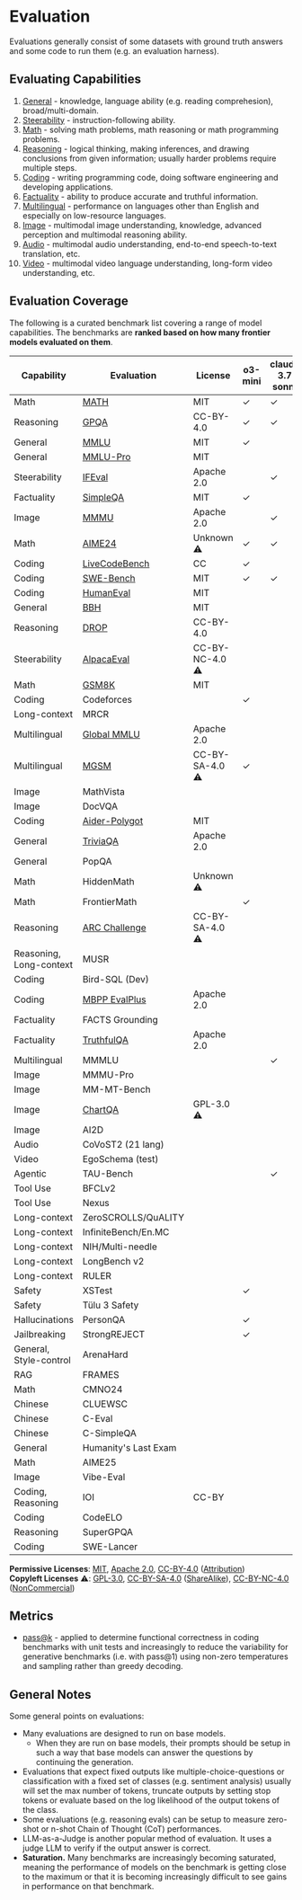 # Evaluation

Evaluations generally consist of some datasets with ground truth answers and some code to run them (e.g. an evaluation harness).

## Evaluating Capabilities

1. [General](general/) - knowledge, language ability (e.g. reading comprehesion), broad/multi-domain.
2. [Steerability](steerability/) - instruction-following ability.
3. [Math](math/) - solving math problems, math reasoning or math programming problems.
4. [Reasoning](reasoning/) - logical thinking, making inferences, and drawing conclusions from given information; usually harder problems require multiple steps.
5. [Coding](coding/) - writing programming code, doing software engineering and developing applications.
6. [Factuality](factuality/) - ability to produce accurate and truthful information.
7. [Multilingual](multilingual/) - performance on languages other than English and especially on low-resource languages.
8. [Image](image/) - multimodal image understanding, knowledge, advanced perception and multimodal reasoning ability.
9. [Audio](audio/) - multimodal audio understanding, end-to-end speech-to-text translation, etc.
10. [Video](video/) - multimodal video language understanding, long-form video understanding, etc.

## Evaluation Coverage

The following is a curated benchmark list covering a range of model capabilities. The benchmarks are **ranked based on how many frontier models evaluated on them**.

| Capability              | Evaluation                                  | License         | o3-mini | claude-3.7-sonnet | gemini-2.5 | gemini-2.0 | llama-3.3 | grok-2 | mistral-small-3.1 | olmo-2 | openllm-leaderboard | deepseek-r1 |
|-------------------------|---------------------------------------------|-----------------|---------|-------------------|------------|------------|-----------|--------|-------------------|--------|---------------------|-------------|
| Math                    | [MATH](math/math.md)                        | MIT             | ✓       | ✓                 |            | ✓          | ✓         | ✓      | ✓                 | ✓      | ✓                   | ✓           |
| Reasoning               | [GPQA](reasoning/gpqa.md)                   | CC-BY-4.0       | ✓       | ✓                 | ✓          | ✓          | ✓         | ✓      | ✓                 |        | ✓                   | ✓           |
| General                 | [MMLU](general/mmlu.md)                     | MIT             | ✓       |                   |            |            | ✓         | ✓      | ✓                 | ✓      |                     | ✓           |
| General                 | [MMLU-Pro](general/mmlu.md)                 | MIT             |         |                   |            | ✓          | ✓         | ✓      | ✓                 |        | ✓                   | ✓           |
| Steerability            | [IFEval](steerability/ifeval.md)            | Apache 2.0      |         | ✓                 |            |            | ✓         |        |                   | ✓      | ✓                   | ✓           |
| Factuality              | [SimpleQA](factuality/simpleqa.md)          | MIT             | ✓       |                   | ✓          | ✓          |           |        | ✓                 |        |                     | ✓           |
| Image                   | [MMMU](image/mmmu.md)                       | Apache 2.0      |         | ✓                 | ✓          | ✓          |           | ✓      | ✓                 |        |                     |             |
| Math                    | [AIME24](math/aime.md)                      | Unknown ⚠️      | ✓       | ✓                 | ✓          |            |           |        |                   |        |                     | ✓           |
| Coding                  | [LiveCodeBench](coding/livecodebench.md)    | CC              | ✓       |                   | ✓          | ✓          |           |        |                   |        |                     | ✓           |
| Coding                  | [SWE-Bench](coding/swe_bench.md)                          | MIT                 | ✓       | ✓                 | ✓          |            |           |        |                   |        |                     | ✓           |
| Coding                  | [HumanEval](coding/humaneval.md)            | MIT             |         |                   |            |            | ✓         | ✓      | ✓                 |        |                     |             |
| General                 | [BBH](general/bbh.md)                       | MIT             |         |                   |            |            |           |        |                   | ✓      | ✓                   |             |
| Reasoning               | [DROP](reasoning/drop.md)                   | CC-BY-4.0       |         |                   |            |            |           |        |                   | ✓      |                     | ✓           |
| Steerability            | [AlpacaEval](steerability/alpacaeval.md)    | CC-BY-NC-4.0 ⚠️ |         |                   |            |            |           |        |                   | ✓      |                     | ✓           |
| Math                    | [GSM8K](math/gsm8k.md)                      | MIT             |         |                   |            |            | ✓         |        |                   | ✓      |                     |             |
| Coding                  | Codeforces                                  |                 | ✓       |                   |            |            |           |        |                   |        |                     | ✓           |
| Long-context            | MRCR                                        |                 |         |                   | ✓          | ✓          |           |        |                   |        |                     |             |
| Multilingual            | [Global MMLU](multilingual/global_mmlu.md)  | Apache 2.0      |         |                   | ✓          | ✓          |           |        |                   |        |                     |             |
| Multilingual            | [MGSM](multilingual/mgsm.md)                | CC-BY-SA-4.0 ⚠️ | ✓       |                   |            |            | ✓         |        |                   |        |                     |             |
| Image                   | MathVista                                   |                 |         |                   |            |            |           | ✓      | ✓                 |        |                     |             |
| Image                   | DocVQA                                      |                 |         |                   |            |            |           | ✓      | ✓                 |        |                     |             |
| Coding                  | [Aider-Polygot](coding/aider_polygot.md)                               | MIT                 |         |                   | ✓          |            |           |        |                   |        |                     | ✓           |
| General                 | [TriviaQA](general/triviaqa.md)             | Apache 2.0      |         |                   |            |            |           |        | ✓                 |        |                     |             |
| General                 | PopQA                                       |                 |         |                   |            |            |           |        |                   | ✓      |                     |             |
| Math                    | HiddenMath                                  | Unknown ⚠️      |         |                   |            | ✓          |           |        |                   |        |                     |             |
| Math                    | FrontierMath                                |                 | ✓       |                   |            |            |           |        |                   |        |                     |             |
| Reasoning               | [ARC Challenge](reasoning/arc.md)           | CC-BY-SA-4.0 ⚠️ |         |                   |            |            | ✓         |        |                   |        |                     |             |
| Reasoning, Long-context | MUSR                                        |                 |         |                   |            |            |           |        |                   |        | ✓                   |             |
| Coding                  | Bird-SQL (Dev)                              |                 |         |                   |            | ✓          |           |        |                   |        |                     |             |
| Coding                  | [MBPP EvalPlus](coding/mbpp.md)             | Apache 2.0      |         |                   |            |            | ✓         |        |                   |        |                     |             |
| Factuality              | FACTS Grounding                             |                 |         |                   |            | ✓          |           |        |                   |        |                     |             |
| Factuality              | [TruthfulQA](factuality/truthfulqa.md)      | Apache 2.0      |         |                   |            |            |           |        |                   | ✓      |                     |             |
| Multilingual            | MMMLU                                       |                 |         | ✓                 |            |            |           |        |                   |        |                     |             |
| Image                   | MMMU-Pro                                    |                 |         |                   |            |            |           |        | ✓                 |        |                     |             |
| Image                   | MM-MT-Bench                                 |                 |         |                   |            |            |           |        | ✓                 |        |                     |             |
| Image                   | [ChartQA](image/chartqa.md)                 | GPL-3.0 ⚠️      |         |                   |            |            |           |        | ✓                 |        |                     |             |
| Image                   | AI2D                                        |                 |         |                   |            |            |           |        | ✓                 |        |                     |             |
| Audio                   | CoVoST2 (21 lang)                           |                 |         |                   |            | ✓          |           |        |                   |        |                     |             |
| Video                   | EgoSchema (test)                            |                 |         |                   |            | ✓          |           |        |                   |        |                     |             |
| Agentic                 | TAU-Bench                                   |                 |         | ✓                 |            |            |           |        |                   |        |                     |             |
| Tool Use                | BFCLv2                                      |                 |         |                   |            |            | ✓         |        |                   |        |                     |             |
| Tool Use                | Nexus                                       |                 |         |                   |            |            | ✓         |        |                   |        |                     |             |
| Long-context            | ZeroSCROLLS/QuALITY                         |                 |         |                   |            |            | ✓         |        |                   |        |                     |             |
| Long-context            | InfiniteBench/En.MC                         |                 |         |                   |            |            | ✓         |        |                   |        |                     |             |
| Long-context            | NIH/Multi-needle                            |                 |         |                   |            |            | ✓         |        |                   |        |                     |             |
| Long-context            | LongBench v2                                |                 |         |                   |            |            |           |        | ✓                 |        |                     |             |
| Long-context            | RULER                                       |                 |         |                   |            |            |           |        | ✓                 |        |                     |             |
| Safety                  | XSTest                                      |                 | ✓       |                   |            |            |           |        |                   |        |                     |             |
| Safety                  | Tülu 3 Safety                               |                 |         |                   |            |            |           |        |                   | ✓      |                     |             |
| Hallucinations          | PersonQA                                    |                 | ✓       |                   |            |            |           |        |                   |        |                     |             |
| Jailbreaking            | StrongREJECT                                |                 | ✓       |                   |            |            |           |        |                   |        |                     |             |
| General, Style-control  | ArenaHard                                   |                 |         |                   |            |            |           |        |                   |        |                     | ✓           |
| RAG                     | FRAMES                                      |                 |         |                   |            |            |           |        |                   |        |                     | ✓           |
| Math                    | CMNO24                                      |                 |         |                   |            |            |           |        |                   |        |                     | ✓           |
| Chinese                 | CLUEWSC                                     |                 |         |                   |            |            |           |        |                   |        |                     | ✓           |
| Chinese                 | C-Eval                                      |                 |         |                   |            |            |           |        |                   |        |                     | ✓           |
| Chinese                 | C-SimpleQA                                  |                 |         |                   |            |            |           |        |                   |        |                     | ✓           |
| General                 | Humanity's Last Exam                        |                 |         |                   | ✓          |            |           |        |                   |        |                     |             |
| Math                    | AIME25                                      |                 |         |                   | ✓          |            |           |        |                   |        |                     |             |
| Image                   | Vibe-Eval                                   |                 |         |                   | ✓          |            |           |        |                   |        |                     |             |
| Coding, Reasoning       | IOI                                         | CC-BY           |         |                   |            |            |           |        |                   |        |                     |             |
| Coding                  | CodeELO                                     |                 |         |                   |            |            |           |        |                   |        |                     |             |
| Reasoning               | SuperGPQA                                   |                 |         |                   |            |            |           |        |                   |        |                     |             |
| Coding                  | SWE-Lancer                                  |                 |         |                   |            |            |           |        |                   |        |                     |             |

**Permissive Licenses**: [MIT](https://choosealicense.com/licenses/mit/), [Apache 2.0](https://choosealicense.com/licenses/apache-2.0/), [CC-BY-4.0](https://creativecommons.org/licenses/by/4.0/) ([Attribution](https://creativecommons.org/licenses/by/4.0/#ref-appropriate-credit))
<br>
**Copyleft Licenses** ⚠️: [GPL-3.0](https://choosealicense.com/licenses/gpl-3.0/), [CC-BY-SA-4.0](https://creativecommons.org/licenses/by-sa/4.0/) ([ShareAlike](https://creativecommons.org/licenses/by-sa/4.0/#src-same-license)), [CC-BY-NC-4.0](https://creativecommons.org/licenses/by-nc/4.0/deed.en) ([NonCommercial](https://creativecommons.org/licenses/by-nc/4.0/deed.en#src-commercial-purposes))

## Metrics

- [pass@k](metrics/pass@k.md) - applied to determine functional correctness in coding benchmarks with unit tests and increasingly to reduce the variability for generative benchmarks (i.e. with pass@1) using non-zero temperatures and sampling rather than greedy decoding.

## General Notes

Some general points on evaluations:
- Many evaluations are designed to run on base models. 
    - When they are run on base models, their prompts should be setup in such a way that base models can answer the questions by continuing the generation.
- Evaluations that expect fixed outputs like multiple-choice-questions or classification with a fixed set of classes (e.g. sentiment analysis) usually will set the max number of tokens, truncate outputs by setting stop tokens or evaluate based on the log likelihood of the output tokens of the class.
- Some evaluations (e.g. reasoning evals) can be setup to measure zero-shot or n-shot Chain of Thought (CoT) performances.
- LLM-as-a-Judge is another popular method of evaluation. It uses a judge LLM to verify if the output answer is correct.
- **Saturation.** Many benchmarks are increasingly becoming saturated, meaning the performance of models on the benchmark is getting close to the maximum or that it is becoming increasingly difficult to see gains in performance on that benchmark.